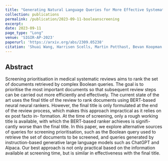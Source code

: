 ```yaml
---
title: "Generating Natural Language Queries for More Effective Systematic Review Screening Prioritisation"
collection: publications
permalink: /publication/2023-09-11-booleanscreening
excerpt: 
date: 2023-09-11
page_type: "Long"
venue: 'SIGIR-AP-2023'
paperurl: 'https://arxiv.org/abs/2309.05238'
citation: 'Shuai Wang, Harrisen Scells, Martin Potthast, Bevan Koopman and Guido Zuccon. 2023. Generating Natural Language Queries for More Effective Systematic Review Screening Prioritisation. In Proceedings of the international ACM SIGIR Conference on Information Retrieval in the Asia Pacific November 26-29, 2023 (SIGIR-AP 2023).'
---
```

## Abstract
Screening prioritisation in medical systematic reviews aims to rank the set of documents retrieved by complex Boolean queries. The goal is to prioritise the most important documents so that subsequent review steps can be carried out more efficiently and effectively. The current state of the art uses the final title of the review to rank documents using BERT-based neural neural rankers. However, the final title is only formulated at the end of the review process, which makes this approach impractical as it relies on ex post facto in- formation. At the time of screening, only a rough working title is available, with which the BERT-based ranker achieves is signifi- cantly worse than the final title. In this paper, we explore alternative sources of queries for screening prioritisation, such as the Boolean query used to retrieve the set of documents to be screened, and queries generated by instruction-based generative large language models such as ChatGPT and Alpaca. Our best approach is not only practical based on the information available at screening time, but is similar in effectiveness with the final title.